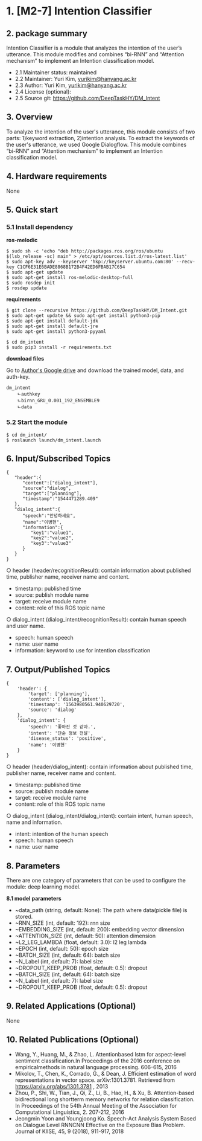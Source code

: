# 1. [M2-7] Intention Classifier

## 2. package summary 

Intention Classifier is a module that analyzes the intention of the user’s utterance. This module modifies and combines “bi-RNN” and “Attention mechanism” to implement an Intention classification model. 

- 2.1 Maintainer status: maintained
- 2.2 Maintainer: Yuri Kim, [yurikim@hanyang.ac.kr]()
- 2.3 Author: Yuri Kim, [yurikim@hanyang.ac.kr]()
- 2.4 License (optional): 
- 2.5 Source git: https://github.com/DeepTaskHY/DM_Intent

## 3. Overview

To analyze the intention of the user's utterance, this module consists of two parts: 1)keyword extraction, 2)intention analysis. To extract the keywords of the user's utterance, we used Google Dialogflow. This module combines “bi-RNN” and “Attention mechanism” to implement an Intention classification model. 

## 4. Hardware requirements

None

## 5. Quick start

### 5.1 Install dependency

**ros-melodic**

```
$ sudo sh -c 'echo "deb http://packages.ros.org/ros/ubuntu $(lsb_release -sc) main" > /etc/apt/sources.list.d/ros-latest.list'
$ sudo apt-key adv --keyserver 'hkp://keyserver.ubuntu.com:80' --recv-key C1CF6E31E6BADE8868B172B4F42ED6FBAB17C654
$ sudo apt-get update  
$ sudo apt-get install ros-melodic-desktop-full  
$ sudo rosdep init  
$ rosdep update  
```

**requirements**

```
$ git clone --recursive https://github.com/DeepTaskHY/DM_Intent.git
$ sudo apt-get update && sudo apt-get install python3-pip 
$ sudo apt-get install default-jdk
$ sudo apt-get install default-jre
$ sudo apt-get install python3-pyyaml

$ cd dm_intent
$ sudo pip3 install -r requirements.txt
```

**download files**

Go to [Author's Google drive](https://drive.google.com/file/d/1397UDfHetBVBrTLzASouVDaJfdhFgxvp/view?usp=sharing) and download the trained model, data, and auth-key. 

```
dm_intent 
	ㄴauthkey
	ㄴbirnn_GRU_0.001_192_ENSEMBLE9
	ㄴdata
```

### 5.2 Start the module

```
$ cd dm_intent/
$ roslaunch launch/dm_intent.launch
```

## 6. Input/Subscribed Topics

```
{  
   "header":{  
      "content":["dialog_intent"],
      "source":"dialog",
      "target":["planning"],
      "timestamp":"1544471289.409"
   },
   "dialog_intent":{ 
      "speech":"안녕하세요",
      "name":"이병현",
      "information":{  
         "key1":"value1",
         "key2":"value2",
         "key3":"value3"
      }
   }
}
```

○ header (header/recognitionResult): contain information about published time, publisher name, receiver name and content.  

- timestamp: published time  
- source: publish module name  
- target: receive module name  
- content: role of this ROS topic name  

○ dialog_intent (dialog_intent/recognitionResult): contain human speech and user name.  

- speech: human speech    
- name: user name   
- information: keyword to use for intention classification 

## 7. Output/Published Topics

```
{
    'header': {
        'target': ['planning'], 
        'content': ['dialog_intent'], 
        'timestamp': '1563980561.940629720', 
        'source': 'dialog'
    }, 
    'dialog_intent': {
        'speech': '좋아진 것 같아.', 
        'intent': '단순 정보 전달', 
        'disease_status': 'positive', 
        'name': '이병현'
    }
}
```

○ header (header/dialog_intent): contain information about published time, publisher name, receiver name and content.  

- timestamp: published time  
- source: publish module name  
- target: receive module name  
- content: role of this ROS topic name  

○ dialog_intent (dialog_intent/dialog_intent): contain intent, human speech, name and information.  

- intent: intention of the human speech  
- speech: human speech  
- name: user name  

## 8. Parameters

There are one category of parameters that can be used to configure the module: deep learning model.  

**8.1 model parameters**  

- ~data_path (string, default: None): The path where data(pickle file) is stored.  
- ~RNN_SIZE (int, default: 192): rnn size  
- ~EMBEDDING_SIZE (int, default: 200): embedding vector dimension  
- ~ATTENTION_SIZE (int, default: 50): attention dimension  
- ~L2_LEG_LAMBDA (float, default: 3.0): l2 leg lambda  
- ~EPOCH (int, default: 50): epoch size  
- ~BATCH_SIZE (int, default: 64): batch size  
- ~N_Label (int, default: 7): label size  
- ~DROPOUT_KEEP_PROB (float, default: 0.5): dropout
- ~BATCH_SIZE (int, default: 64): batch size   
- ~N_Label (int, default: 7): label size   
- ~DROPOUT_KEEP_PROB (float, default: 0.5): dropout  

## 9. Related Applications (Optional)

None

## 10. Related Publications (Optional)

- Wang, Y., Huang, M., & Zhao, L. Attentionbased lstm for aspect-level sentiment classification.In Proceedings of the 2016 conference on empiricalmethods in natural language processing. 606-615, 2016
- Mikolov, T., Chen, K., Corrado, G., & Dean, J. Efficient estimation of word representations in vector space. arXiv:1301.3781. Retrieved from https://arxiv.org/abs/1301.3781 , 2013 
- Zhou, P., Shi, W., Tian, J., Qi, Z., Li, B., Hao, H., & Xu, B. Attention-based bidirectional long shortterm memory networks for relation classification. In Proceedings of the 54th Annual Meeting of the Association for Computational Linguistics, 2. 207-212, 2016
- Jeongmin Yoon and Youngjoong Ko. Speech-Act Analysis System Based on Dialogue Level RNNCNN Effective on the Exposure Bias Problem. Journal of KIISE, 45, 9 (2018), 911-917, 2018
